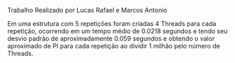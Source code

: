 Trabalho Realizado por Lucas Rafael e Marcos Antonio

Em uma estrutura com 5 repetições foram criadas 4 Threads para cada repetição, ocorrendo em um tempo médio de 0.0218 segundos 
e tendo seu desvio padrão de aproximadamente 0.059 segundos e obtendo o valor aproximado de PI para cada repetição ao dividir 1 milhão pelo número de Threads.
